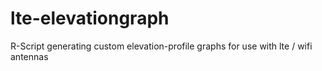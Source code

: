 # lte-elevationgraph
R-Script generating custom elevation-profile graphs for use with lte / wifi antennas
